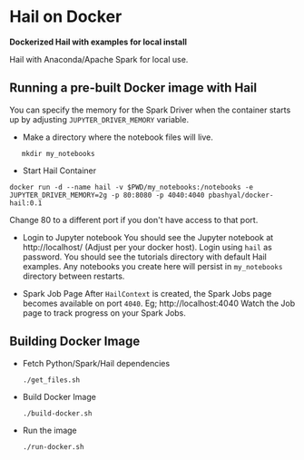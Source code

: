 

# Hail on Docker
**Dockerized Hail with examples for local install**

Hail with Anaconda/Apache Spark for local use. 

## Running a pre-built Docker image with Hail

You can specify the memory for the Spark Driver when the container starts up by adjusting `JUPYTER_DRIVER_MEMORY` variable.

* Make a directory where the notebook files will live.
```
   mkdir my_notebooks
```

* Start Hail Container 
```
docker run -d --name hail -v $PWD/my_notebooks:/notebooks -e JUPYTER_DRIVER_MEMORY=2g -p 80:8080 -p 4040:4040 pbashyal/docker-hail:0.1
```

Change 80 to a different port if you don't have access to that port. 

* Login to Jupyter notebook
You should see the Jupyter notebook at http://localhost/ (Adjust per your docker host). Login using `hail` as password. You should see the tutorials directory with default Hail examples. Any notebooks you create here will persist in `my_notebooks` directory between restarts.

* Spark Job Page
After `HailContext` is created, the Spark Jobs page becomes available on port `4040`. Eg; http://localhost:4040
Watch the Job page to track progress on your Spark Jobs.


## Building Docker Image

 * Fetch Python/Spark/Hail dependencies

   ```
   ./get_files.sh
   ```

 * Build Docker Image

   ```
   ./build-docker.sh
   ```

 * Run the image
   
   ```
   ./run-docker.sh
   ```

